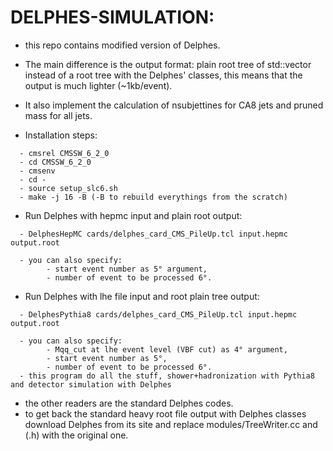 DELPHES-SIMULATION:
====================

  * this repo contains modified version of Delphes.
  * The main difference is the output format: plain root tree of std::vector<float> instead of a root tree with the Delphes' classes, this means that the output is much lighter (~1kb/event). 
  * It also implement the calculation of nsubjettines for CA8 jets and pruned mass for all jets.


  * Installation steps:
```
  - cmsrel CMSSW_6_2_0
  - cd CMSSW_6_2_0
  - cmsenv
  - cd -
  - source setup_slc6.sh
  - make -j 16 -B (-B to rebuild everythings from the scratch)
```

  * Run Delphes with hepmc input and plain root output:
```
  - DelphesHepMC cards/delphes_card_CMS_PileUp.tcl input.hepmc output.root

  - you can also specify: 
        - start event number as 5° argument,
        - number of event to be processed 6°.
```  
  * Run Delphes with lhe file input and root plain tree output:
```
  - DelphesPythia8 cards/delphes_card_CMS_PileUp.tcl input.hepmc output.root

  - you can also specify: 
        - Mqq_cut at lhe event level (VBF cut) as 4° argument,
        - start event number as 5°,
        - number of event to be processed 6°.
  - this program do all the stuff, shower+hadronization with Pythia8 and detector simulation with Delphes
```
  
  * the other readers are the standard Delphes codes.
  * to get back the standard heavy root file output with Delphes classes download Delphes from its site and replace modules/TreeWriter.cc and (.h) with the original one.
      
